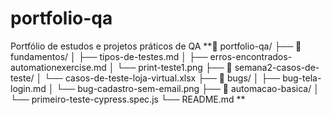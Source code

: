 # portfolio-qa
Portfólio de estudos e projetos práticos de QA 
**📁 portfolio-qa/
├── 📁 fundamentos/
│   ├── tipos-de-testes.md
│   ├── erros-encontrados-automationexercise.md
│   └── print-teste1.png
├── 📁 semana2-casos-de-teste/
│   └── casos-de-teste-loja-virtual.xlsx
├── 📁 bugs/
│   ├── bug-tela-login.md
│   └── bug-cadastro-sem-email.png
├── 📁 automacao-basica/
│   └── primeiro-teste-cypress.spec.js
└── README.md
**
